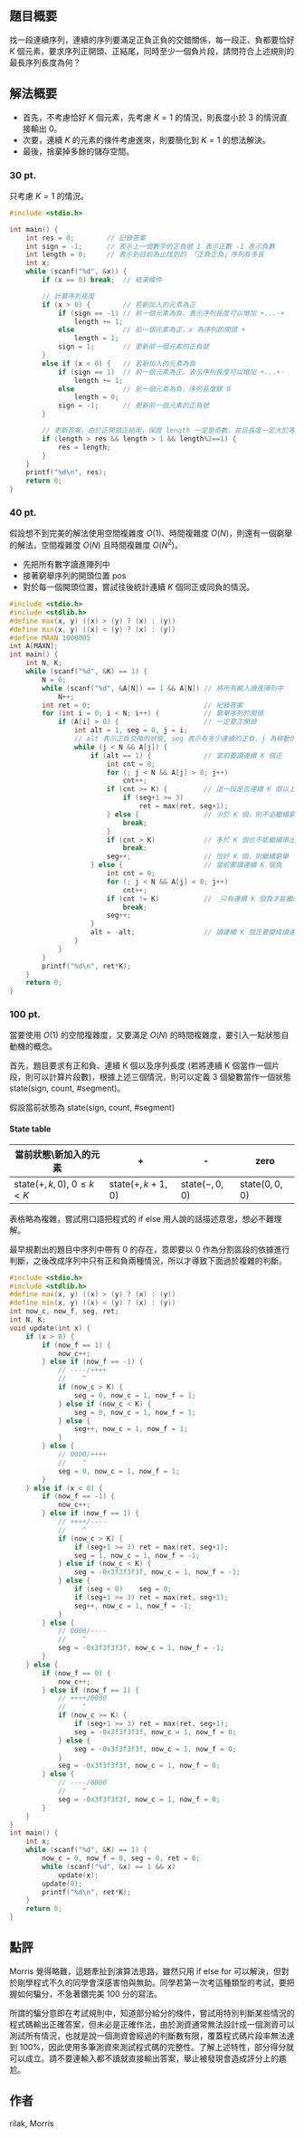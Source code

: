 ## 題目概要 ##

找一段連續序列，連續的序列要滿足正負正負的交錯關係，每一段正、負都要恰好 $K$ 個元素，要求序列正開頭、正結尾，同時至少一個負片段，請問符合上述規則的最長序列長度為何？

## 解法概要 ##

* 首先，不考慮恰好 $K$ 個元素，先考慮 $K = 1$ 的情況，則長度小於 3 的情況直接輸出 0。
* 次要，連續 $K$ 的元素的條件考慮進來，則要簡化到 $K = 1$ 的想法解決。
* 最後，捨棄掉多餘的儲存空間。

### 30 pt. ###

只考慮 $K = 1$ 的情況。

```cpp
#include <stdio.h>

int main() {
    int res = 0; 		// 記錄答案
    int sign = -1; 		// 表示上一個數字的正負號 1 表示正數 -1 表示負數
    int length = 0; 	// 表示到目前為止找到的 「正負正負」序列有多長
    int x;
    while (scanf("%d", &x)) {
        if (x == 0) break; 	// 結束條件

        // 計算序列長度
        if (x > 0) {		// 若新加入的元素為正
            if (sign == -1)	// 前一個元素為負，表示序列長度可以增加 +...-+
                length += 1;
            else			// 前一個元素為正，x 為序列的開頭 +
                length = 1;
            sign = 1;		// 更新前一個元素的正負號
        }
        else if (x < 0) {	// 若新加入的元素為負
            if (sign == 1)	// 前一個元素為正，表示序列長度可以增加 +...+-
                length += 1;
            else			// 前一個元素為負，序列長度歸 0
                length = 0;
            sign = -1;		// 更新前一個元素的正負號
        }

        // 更新答案，由於正開頭正結尾，保證 length 一定是奇數，並且長度一定大於等於 3。
        if (length > res && length > 1 && length%2==1) {
            res = length;
        }
    }
    printf("%d\n", res);
    return 0;
}
```

### 40 pt. ###

假設想不到完美的解法使用空間複雜度 $O(1)$、時間複雜度 $O(N)$，則還有一個窮舉的解法，空間複雜度 $O(N)$ 且時間複雜度 $O(N^2)$。

* 先把所有數字讀進陣列中
* 接著窮舉序列的開頭位置 pos
* 對於每一個開頭位置，嘗試往後統計連續 $K$ 個同正或同負的情況。

```cpp
#include <stdio.h> 
#include <stdlib.h>
#define max(x, y) ((x) > (y) ? (x) : (y))
#define min(x, y) ((x) < (y) ? (x) : (y))
#define MAXN 1000005
int A[MAXN];
int main() {
    int N, K;
    while (scanf("%d", &K) == 1) {
        N = 0;
        while (scanf("%d", &A[N]) == 1 && A[N])	// 將所有輸入讀進陣列中
            N++;
        int ret = 0;							// 紀錄答案
        for (int i = 0; i < N; i++) {			// 窮舉序列的開頭
            if (A[i] > 0) {						// 一定要正開頭
                int alt = 1, seg = 0, j = i;	
				// alt 表示正負交換的狀態, seg 表示有多少連續的正負，j 為移動的位置
                while (j < N && A[j]) {
                    if (alt == 1) {				// 當前要讀連續 K 個正
                        int cnt = 0;
                        for (; j < N && A[j] > 0; j++)
                            cnt++;
                        if (cnt >= K) {			// 這一段是否連續 K 個以上
                            if (seg+1 >= 3)
                                ret = max(ret, seg+1);
                        } else {				// 少於 K 個，則不必繼續窮舉
                            break;
                        }
                        if (cnt > K)			// 多於 K 個也不能繼續串出更長的，則不必窮舉。
                            break;
                        seg++;					// 恰好 K 個，則繼續窮舉
                    } else {					// 當前要讀連續 K 個負
                        int cnt = 0;
                        for (; j < N && A[j] < 0; j++)
                            cnt++;
                        if (cnt != K)			//  只有連續 K 個負才能繼續，反之結束窮舉。
                            break;
                        seg++;		
                    }
                    alt = -alt;					// 讀連續 K 個正要變成讀連續 K 個負，反之亦然。
                }
            }
        }
        printf("%d\n", ret*K);
    }
    return 0;
}
```

### 100 pt. ###

當要使用 $O(1)$ 的空間複雜度，又要滿足 $O(N)$ 的時間複雜度，要引入一點狀態自動機的概念。

首先，題目要求有正和負、連續 K 個以及序列長度 (若將連續 K 個當作一個片段，則可以計算片段數)，根據上述三個情況，則可以定義 3 個變數當作一個狀態 state(sign, count, #segment)。

假設當前狀態為 state(sign, count, #segment)

#### State table ####

|當前狀態\新加入的元素| +  | -  | zero |
|------------------|----|----|-----|
| $\text{state}(+, k, 0), \; 0 \le k < K$  | $\text{state}(+, k+1, 0)$ | $\text{state}(-, 0, 0)$ | $\text{state}(0, 0, 0)$ |

表格略為複雜，嘗試用口語把程式的 if else 用人說的話描述意思，想必不難理解。

最早規劃出的題目中序列中帶有 0 的存在，意即要以 0 作為分割區段的依據進行判斷，之後改成序列中只有正和負兩種情況，所以才導致下面過於複雜的判斷。

```cpp
#include <stdio.h> 
#include <stdlib.h>
#define max(x, y) ((x) > (y) ? (x) : (y))
#define min(x, y) ((x) < (y) ? (x) : (y))
int now_c, now_f, seg, ret;
int N, K;
void update(int x) {
	if (x > 0) {
		if (now_f == 1) {
			now_c++;
		} else if (now_f == -1) {
			// ----/++++
			//	  ^
			if (now_c > K) {
				seg = 0, now_c = 1, now_f = 1;
			} else if (now_c < K) {
				seg = 0, now_c = 1, now_f = 1;
			} else {
				seg++, now_c = 1, now_f = 1;
			}
		} else {
			// 0000/++++
			//	  ^
			seg = 0, now_c = 1, now_f = 1;
		}
	} else if (x < 0) {
		if (now_f == -1) {
			now_c++;
		} else if (now_f == 1) {
			// ++++/----
			//	  ^
			if (now_c > K) {
				if (seg+1 >= 3)	ret = max(ret, seg+1);
				seg = 1, now_c = 1, now_f = -1;
			} else if (now_c < K) {
				seg = -0x3f3f3f3f, now_c = 1, now_f = -1;
			} else {
				if (seg < 0)	seg = 0;
				if (seg+1 >= 3)	ret = max(ret, seg+1);
				seg++, now_c = 1, now_f = -1;
			}
		} else {
			// 0000/----
			//	  ^
			seg = -0x3f3f3f3f, now_c = 1, now_f = -1;
		}
	} else {
		if (now_f == 0) {
			now_c++;
		} else if (now_f == 1) {
			// ++++/0000
			//    ^
			if (now_c >= K) {
				if (seg+1 >= 3)	ret = max(ret, seg+1);
				seg = -0x3f3f3f3f, now_c = 1, now_f = 0;
			} else {
				seg = -0x3f3f3f3f, now_c = 1, now_f = 0;
			}
			seg = -0x3f3f3f3f, now_c = 1, now_f = 0;
		} else {
			// ----/0000
			//    ^
			seg = -0x3f3f3f3f, now_c = 1, now_f = 0;
		}
	}
}
int main() {
	int x;
	while (scanf("%d", &K) == 1) {
		now_c = 0, now_f = 0, seg = 0, ret = 0;
		while (scanf("%d", &x) == 1 && x)
			update(x);
		update(0);
		printf("%d\n", ret*K);
	}
	return 0;
}
```

## 點評 ##

Morris 覺得略難，這題牽扯到演算法思路，雖然只用 if else for 可以解決，但對於剛學程式不久的同學會深感害怕與無助。同學若第一次考這種類型的考試，要把握如何騙分，不急著鑽完美 100 分的寫法。

所謂的騙分意即在考試規則中，知道部分給分的條件，嘗試用特別判斷某些情況的程式碼輸出正確答案，但未必是正確作法，由於測資通常無法設計成一個測資可以測試所有情況，也就是說一個測資會經過的判斷數有限，覆蓋程式碼片段率無法達到 100%，因此使用多筆測資來測試程式碼的完整性。了解上述特性，部分得分就可以成立。請不要連輸入都不讀就直接輸出答案，舉止被發現會造成評分上的尷尬。

## 作者 ##

rilak, Morris